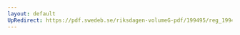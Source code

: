```yaml
---
layout: default
UpRedirect: https://pdf.swedeb.se/riksdagen-volumeG-pdf/199495/reg_199495_FiU.pdf
---
```

